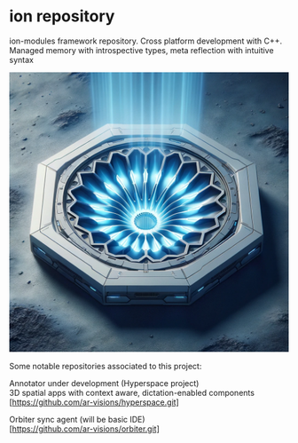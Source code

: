 # ion repository
ion-modules framework repository. Cross platform development with C++.  
Managed memory with introspective types, meta reflection with intuitive syntax

![ion 'Orbiter' engine](https://github.com/ar-visions/ion/blob/main/ion-orbiter.png?raw=true)

Some notable repositories associated to this project:  

Annotator under development (Hyperspace project)  
3D spatial apps with context aware, dictation-enabled components  
[https://github.com/ar-visions/hyperspace.git]

Orbiter sync agent (will be basic IDE)  
[https://github.com/ar-visions/orbiter.git]
